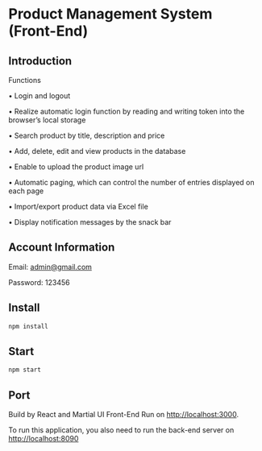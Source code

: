 # Product Management System (Front-End)



## Introduction

Functions 

• Login and logout 

• Realize automatic login function by reading and writing token into the browser’s local storage 

• Search product by title, description and price 

• Add, delete, edit and view products in the database 

• Enable to upload the product image url

 • Automatic paging, which can control the number of entries displayed on each page

 • Import/export product data via Excel file 

• Display notification messages by the snack bar



## Account Information 

Email: admin@gmail.com

Password: 123456



## Install

```bash
npm install
```



## Start

```bash
npm start
```



## Port

Build by React and Martial UI Front-End Run on [http://localhost:3000](http://localhost:3000/). 

To run this application, you also need to run the back-end server on [http://localhost:8090](http://localhost:8000/)

